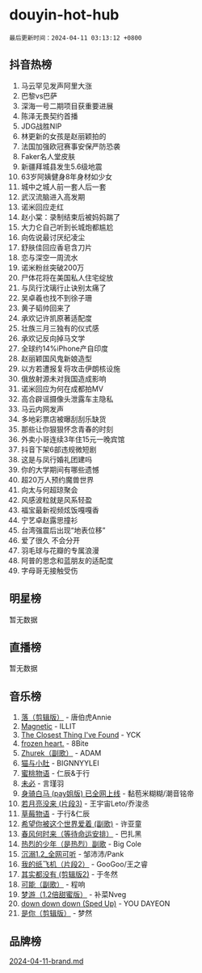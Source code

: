 # douyin-hot-hub

`最后更新时间：2024-04-11 03:13:12 +0800`

## 抖音热榜

1. 马云罕见发声阿里大涨
1. 巴黎vs巴萨
1. 深海一号二期项目获重要进展
1. 陈泽无畏契约首播
1. JDG战胜NIP
1. 林更新的女孩是赵丽颖拍的
1. 法国加强欧冠赛事安保严防恐袭
1. Faker名人堂皮肤
1. 新疆拜城县发生5.6级地震
1. 63岁阿姨健身8年身材如少女
1. 城中之城人前一套人后一套
1. 武汉流脑进入高发期
1. 诺米回应走红
1. 赵小棠：录制结束后被妈妈踹了
1. 大力仑自己听到长城炮都尴尬
1. 向佐说最讨厌纪凌尘
1. 舒肤佳回应香皂含刀片
1. 恋与深空一周流水
1. 诺米粉丝突破200万
1. 尸体花将在美国私人住宅绽放
1. 与凤行沈璃行止诀别太痛了
1. 吴卓羲也找不到徐子珊
1. 黄子韬帅回来了
1. 承欢记许凯原著适配度
1. 壮族三月三独有的仪式感
1. 承欢记反向掉马文学
1. 全球约14%iPhone产自印度
1. 赵丽颖国风鬼新娘造型
1. 以方若遭报复将攻击伊朗核设施
1. 俄放射源未对我国造成影响
1. 诺米回应为何在成都拍MV
1. 高合辟谣摄像头泄露车主隐私
1. 马云内网发声
1. 多地彩票店被曝刮刮乐缺货
1. 那些让你狠狠怀念青春的时刻
1. 外卖小哥连续3年住15元一晚宾馆
1. 抖音下架6部违规微短剧
1. 这是与凤行婚礼团建吗
1. 你的大学期间有哪些遗憾
1. 超20万人预约魔兽世界
1. 向太与何超琼聚会
1. 风感波粒就是风系轻盈
1. 福宝最新视频炫饭嘎嘎香
1. 宁艺卓赵露思撞衫
1. 台湾强震后出现“地表位移”
1. 爱了很久 不会分开
1. 羽毛球与花瓣的专属浪漫
1. 阿普的思念和蓝朋友的适配度
1. 字母哥无接触受伤

## 明星榜

暂无数据

## 直播榜

暂无数据

## 音乐榜

1. [落（剪辑版）](https://sf27-cdn-tos.douyinstatic.com/obj/tos-cn-ve-2774/o0h6HvN1BBbli9LtU3i5fQIleBQMF5Cg4TZmmC) - 唐伯虎Annie
1. [Magnetic](https://sf6-cdn-tos.douyinstatic.com/obj/tos-cn-ve-2774/oAQCYdBNZfLACGDmVFAsfAtpy32tqErgQ3XgBN) - ILLIT
1. [The Closest Thing I've Found](https://sf3-cdn-tos.douyinstatic.com/obj/tos-cn-ve-2774/514ab5d9146f4d2ca454b7adff8e5e4d) - YCK
1. [frozen heart.](https://sf3-cdn-tos.douyinstatic.com/obj/tos-cn-ve-2774/oIIWJfyjIACZA9zQMtnJ6hQQhFC4vhCupoRBsO) - 8Bite
1. [Zhurek（副歌）](https://sf5-hl-cdn-tos.douyinstatic.com/obj/tos-cn-ve-2774/ooQm8FBZQDlf0btEYgVpCcSCQfrdJGBEKZYBGS) - ADAM
1. [猫与小肚](https://sf5-hl-cdn-tos.douyinstatic.com/obj/tos-cn-ve-2774/osZeoClMECgK8DYl6VebABgbchEtPYQjZEnRtd) - BIGNNYYLEI
1. [蜜桃物语](https://sf5-hl-cdn-tos.douyinstatic.com/obj/tos-cn-ve-2774/oIhOSCZtIACtYU4XQkngiW9kCBfVD1Fz9IYeqL) - 仁辰&于行
1. [未必](https://sf5-hl-cdn-tos.douyinstatic.com/obj/tos-cn-ve-2774/ogntQMFnKQDZUgTCYuJgfLEtleYZZFxBQqhhFB) - 言瑾羽
1. [身骑白马 (pay姐版) 已全网上线](https://sf5-hl-cdn-tos.douyinstatic.com/obj/tos-cn-ve-2774/oQLO5ZgLsFkaDhdIIveF2zUCgfweY0gWaH4AQG) - 黏苞米糊糊/潮音铭帝
1. [若月亮没来 (片段3)](https://sf5-hl-cdn-tos.douyinstatic.com/obj/tos-cn-ve-2774/okfyEUsGW1B1ovJi5JiN9IjvAT2lMwA054GoEB) - 王宇宙Leto/乔浚丞
1. [草莓物语](https://sf6-cdn-tos.douyinstatic.com/obj/tos-cn-ve-2774/okynhJ7jEAIIZBfsLgYMEI8QC3WbQNN66RKzhT) - 于行&仁辰
1. [希望你被这个世界爱着 (副歌)](https://sf5-hl-cdn-tos.douyinstatic.com/obj/tos-cn-ve-2774/oUHCmWQfZlE3QQBKBeD8rCFLpJzPgCpImhsxMt) - 许亚童
1. [春风何时来（等待命运安排）](https://sf5-hl-cdn-tos.douyinstatic.com/obj/tos-cn-ve-2774/oICBNbD3gelMfB4WgiD1KI2jQtXZE2FgHLwtsl) - 巴扎黑
1. [热烈的少年（是热烈）副歌](https://sf3-cdn-tos.douyinstatic.com/obj/tos-cn-ve-2774/owVNI0CLDAUMtSz6TEYvfFBFL4UDFFhLfgK8fa) - Big Cole
1. [沉溺1.2_全网可听](https://sf5-hl-cdn-tos.douyinstatic.com/obj/tos-cn-ve-2774/ok2QoiBqsWAX9McZmWiI9gAB0EzwD4Xj6yfmtH) - 邹沛沛/Pank
1. [我的纸飞机（片段2）](https://sf5-hl-cdn-tos.douyinstatic.com/obj/tos-cn-ve-2774/oM2ZrKcg2CD5AeRB2gkeXOFB1IxAGJdZPazYHf) - GooGoo/王之睿
1. [其实都没有 (剪辑版2)](https://sf6-cdn-tos.douyinstatic.com/obj/tos-cn-ve-2774/oEBNQenHZtBhxYjGgUDQk0BCHTigQafgFlbQ7k) - 于冬然
1. [可能（副歌）](https://sf6-cdn-tos.douyinstatic.com/obj/tos-cn-ve-2774/cde1731888894259b333569393c2fb51) - 程响
1. [梦游（1.2倍甜蜜版）](https://sf5-hl-cdn-tos.douyinstatic.com/obj/tos-cn-ve-2774/o4gyAUm8hwufoEABmwVIiQtHsFuGzAEEWtNMzo) - 补菜Nveg
1. [down down down (Sped Up)](https://sf5-hl-cdn-tos.douyinstatic.com/obj/tos-cn-ve-2774/ow80iABiXIO9DsFwK6WeZKMaJRi3BPJAotDy8m) - YOU DAYEON
1. [是你（剪辑版）](https://sf6-cdn-tos.douyinstatic.com/obj/tos-cn-ve-2774/46019dae783c4c969944217fe1cfafc4) - 梦然

## 品牌榜

[2024-04-11-brand.md](2024-04-11-brand.md)
